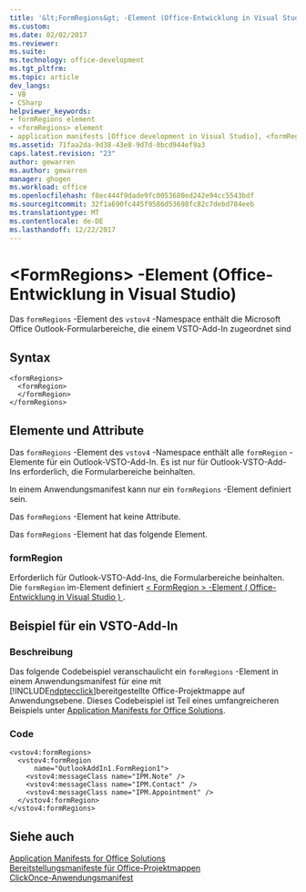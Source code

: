 ```yaml
---
title: '&lt;FormRegions&gt; -Element (Office-Entwicklung in Visual Studio) | Microsoft Docs'
ms.custom: 
ms.date: 02/02/2017
ms.reviewer: 
ms.suite: 
ms.technology: office-development
ms.tgt_pltfrm: 
ms.topic: article
dev_langs:
- VB
- CSharp
helpviewer_keywords:
- formRegions element
- <formRegions> element
- application manifests [Office development in Visual Studio], <formRegions> element
ms.assetid: 71faa2da-9d38-43e8-9d7d-0bcd944ef9a3
caps.latest.revision: "23"
author: gewarren
ms.author: gewarren
manager: ghogen
ms.workload: office
ms.openlocfilehash: f8ec444f9dade9fc0053680ed242e94cc5543bdf
ms.sourcegitcommit: 32f1a690fc445f9586d53698fc82c7debd784eeb
ms.translationtype: MT
ms.contentlocale: de-DE
ms.lasthandoff: 12/22/2017
---
```

# <a name="ltformregionsgt-element-office-development-in-visual-studio"></a>&lt;FormRegions&gt; -Element (Office-Entwicklung in Visual Studio)
  Das `formRegions` -Element des `vstov4` -Namespace enthält die Microsoft Office Outlook-Formularbereiche, die einem VSTO-Add-In zugeordnet sind  
  
## <a name="syntax"></a>Syntax  
  
```  
<formRegions>  
  <formRegion>  
  </formRegion>  
</formRegions>  
```  
  
## <a name="elements-and-attributes"></a>Elemente und Attribute  
 Das `formRegions` -Element des `vstov4` -Namespace enthält alle `formRegion` -Elemente für ein Outlook-VSTO-Add-In. Es ist nur für Outlook-VSTO-Add-Ins erforderlich, die Formularbereiche beinhalten.  
  
 In einem Anwendungsmanifest kann nur ein `formRegions` -Element definiert sein.  
  
 Das `formRegions` -Element hat keine Attribute.  
  
 Das `formRegions` -Element hat das folgende Element.  
  
### <a name="formregion"></a>formRegion  
 Erforderlich für Outlook-VSTO-Add-Ins, die Formularbereiche beinhalten. Die `formRegion` im-Element definiert [&#60; FormRegion &#62; -Element &#40; Office-Entwicklung in Visual Studio &#41; ](../vsto/formregion-element-office-development-in-visual-studio.md).  
  
## <a name="vsto-add-in-example"></a>Beispiel für ein VSTO-Add-In  
  
### <a name="description"></a>Beschreibung  
 Das folgende Codebeispiel veranschaulicht ein `formRegions` -Element in einem Anwendungsmanifest für eine mit [!INCLUDE[ndptecclick](../vsto/includes/ndptecclick-md.md)]bereitgestellte Office-Projektmappe auf Anwendungsebene. Dieses Codebeispiel ist Teil eines umfangreicheren Beispiels unter [Application Manifests for Office Solutions](../vsto/application-manifests-for-office-solutions.md).  
  
### <a name="code"></a>Code  
  
```  
<vstov4:formRegions>  
  <vstov4:formRegion  
      name="OutlookAddIn1.FormRegion1">  
    <vstov4:messageClass name="IPM.Note" />  
    <vstov4:messageClass name="IPM.Contact" />  
    <vstov4:messageClass name="IPM.Appointment" />  
  </vstov4:formRegion>  
</vstov4:formRegions>  
```  
  
## <a name="see-also"></a>Siehe auch  
 [Application Manifests for Office Solutions](../vsto/application-manifests-for-office-solutions.md)   
 [Bereitstellungsmanifeste für Office-Projektmappen](../vsto/deployment-manifests-for-office-solutions.md)   
 [ClickOnce-Anwendungsmanifest](/visualstudio/deployment/clickonce-application-manifest)  
  
  